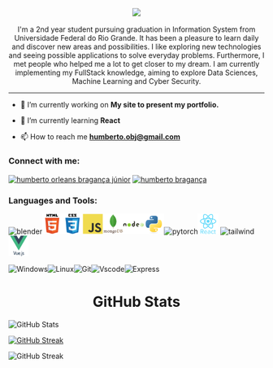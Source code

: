 <p align="center">
  <img src="readme/ezgif.com-resize.gif">
</p>
  
<p align="center">I'm a 2nd year student pursuing graduation in Information System from Universidade Federal do Rio Grande. It has been a pleasure to learn daily and discover new areas and possibilities. I like exploring new technologies and seeing possible applications to solve everyday problems. Furthermore, I met people who helped me a lot to get closer to my dream. I am currently implementing my FullStack knowledge, aiming to explore Data Sciences, Machine Learning and Cyber ​​Security.</p>
<hr>

- 🔭 I’m currently working on **My site to present my portfolio.**

- 🌱 I’m currently learning **React**

- 📫 How to reach me **humberto.obj@gmail.com**

<h3 align="left">Connect with me:</h3>
<p align="left">
<a href="https://www.linkedin.com/in/humberto-orleans-bragan%C3%A7a-j%C3%BAnior-a01b091b4/" target="blank"><img align="center" src="https://raw.githubusercontent.com/rahuldkjain/github-profile-readme-generator/master/src/images/icons/Social/linked-in-alt.svg" alt="humberto orleans bragança júnior" height="30" width="40" /></a>
<a href="https://www.instagram.com/humberto.bragancajr/" target="blank"><img align="center" src="https://raw.githubusercontent.com/rahuldkjain/github-profile-readme-generator/master/src/images/icons/Social/instagram.svg" alt="humberto bragança" height="30" width="40" /></a>
</p>

<h3 align="left">Languages and Tools:</h3>
<p align="left" bgcolor="blue"><img src="https://download.blender.org/branding/community/blender_community_badge_white.svg" alt="blender" width="40" height="40"/><img src="https://raw.githubusercontent.com/devicons/devicon/master/icons/html5/html5-original-wordmark.svg" alt="html5" width="40" height="40"/><img src="https://raw.githubusercontent.com/devicons/devicon/master/icons/css3/css3-original-wordmark.svg" alt="css3" width="40" height="40"/><img src="https://raw.githubusercontent.com/devicons/devicon/master/icons/javascript/javascript-original.svg" alt="javascript" width="40" height="40"/><img src="https://raw.githubusercontent.com/devicons/devicon/master/icons/mongodb/mongodb-original-wordmark.svg" alt="mongodb" width="40" height="40"/><img src="https://raw.githubusercontent.com/devicons/devicon/master/icons/nodejs/nodejs-original-wordmark.svg" alt="nodejs" width="40" height="40"/><img src="https://raw.githubusercontent.com/devicons/devicon/master/icons/python/python-original.svg" alt="python" width="40" height="40"/><img src="https://www.vectorlogo.zone/logos/pytorch/pytorch-icon.svg" alt="pytorch" width="40" height="40"/><img src="https://raw.githubusercontent.com/devicons/devicon/master/icons/react/react-original-wordmark.svg" alt="react" width="40" height="40"/> <img src="https://www.vectorlogo.zone/logos/tailwindcss/tailwindcss-icon.svg" alt="tailwind" width="40" height="40"/><img src="https://raw.githubusercontent.com/devicons/devicon/master/icons/vuejs/vuejs-original-wordmark.svg" alt="vuejs" width="40" height="40"/></p>

![Windows](https://img.shields.io/badge/Windows-000?style=for-the-badge&logo=windows&logoColor=2CA5E0)![Linux](https://img.shields.io/badge/Linux-000?style=for-the-badge&logo=linux&logoColor=FCC624)![Git](https://img.shields.io/badge/GIT-E44C30?style=for-the-badge&logo=git&logoColor=white)![Vscode](https://img.shields.io/badge/Vscode-007ACC?style=for-the-badge&logo=visual-studio-code&logoColor=white)![Express](https://img.shields.io/badge/Express-20232A?style=for-the-badge&logo=express&logoColor=61DAFB)
<div align="center">
 <h1>GitHub Stats</h1>
</div>

![GitHub Stats](https://github-readme-stats.vercel.app/api?username=HumbertoOBraganca&theme=omni&icons=true)

[![GitHub Streak](https://streak-stats.demolab.com/?user=HumbertoOBraganca&theme=omni)](https://git.io/streak-stats)

<img alt="GitHub Streak" src="https://github-readme-stats-git-masterrstaa-rickstaa.vercel.app/api/top-langs/?username=HumbertoOBraganca&theme=omni&icons=true" />



